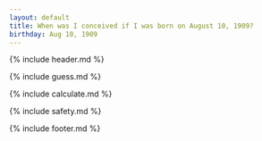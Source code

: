 ```yaml
---
layout: default
title: When was I conceived if I was born on August 10, 1909?
birthday: Aug 10, 1909
---
```


{% include header.md %}

{% include guess.md %}

{% include calculate.md %}

{% include safety.md %}

{% include footer.md %}



